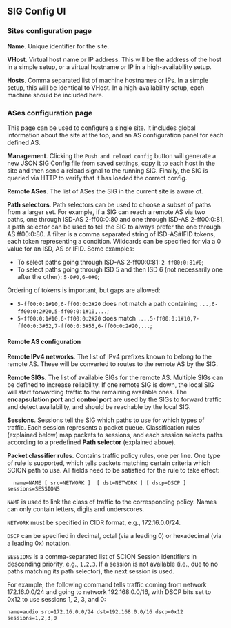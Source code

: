 ## SIG Config UI

### Sites configuration page
**Name**. Unique identifier for the site.

**VHost**. Virtual host name or IP address. This will be the address of the host
in a simple setup, or a virtual hostname or IP in a high-availability setup.

**Hosts**. Comma separated list of machine hostnames or IPs. In a simple setup,
this will be identical to VHost. In a high-availability setup, each machine
should be included here.

### ASes configuration page

This page can be used to configure a single site. It includes global
information about the site at the top, and an AS configuration panel for each
defined AS.

**Management**. Clicking the `Push and reload config` button will generate a
new JSON SIG Config file from saved settings, copy it to each host in the site
and then send a reload signal to the running SIG. Finally, the SIG is queried
via HTTP to verify that it has loaded the correct config.

**Remote ASes**. The list of ASes the SIG in the current site is aware of.

**Path selectors**. Path selectors can be used to choose a subset of paths from
a larger set. For example, if a SIG can reach a remote AS via two paths, one
through ISD-AS 2-ff00:0:80 and one through ISD-AS 2-ff00:0:81, a path selector
can be used to tell the SIG to always prefer the one through AS ff00:0:80. A
filter is a comma separated string of ISD-AS#IFID tokens, each token
representing a condition. Wildcards can be specified for via a 0 value for an
ISD, AS or IFID. Some examples:

* To select paths going through ISD-AS 2-ff00:0:81: `2-ff00:0:81#0`;
* To select paths going through ISD 5 and then ISD 6 (not necessarily one after
  the other): `5-0#0,6-0#0`;

Ordering of tokens is important, but gaps are allowed:

* `5-ff00:0:1#10,6-ff00:0:2#20` does not match a path containing
  `...,6-ff00:0:2#20,5-ff00:0:1#10,...`;
* `5-ff00:0:1#10,6-ff00:0:2#20` does match
  `...,5-ff00:0:1#10,7-ff00:0:3#52,7-ff00:0:3#55,6-ff00:0:2#20,...`;


#### Remote AS configuration

**Remote IPv4 networks**. The list of IPv4 prefixes known to belong to the
remote AS. These will be converted to routes to the remote AS by the SIG.

**Remote SIGs**. The list of available SIGs for the remote AS. Multiple SIGs
can be defined to increase reliability. If one remote SIG is down, the local
SIG will start forwarding traffic to the remaining available ones. The
**encapsulation port** and **control port** are used by the SIGs to forward
traffic and detect availability, and should be reachable by the local SIG.

**Sessions**. Sessions tell the SIG which paths to use for which types of
traffic. Each session represents a packet queue. Classification rules
(explained below) map packets to sessions, and each session selects paths
according to a predefined **Path selector** (explained above).

**Packet classifier rules**. Contains traffic policy rules, one per line. One
type of rule is supported, which tells packets matching certain criteria which
SCION path to use. All fields need to be satisfied for the rule to take effect:

```
  name=NAME [ src=NETWORK ]  [ dst=NETWORK ] [ dscp=DSCP ] sessions=SESSIONS
```

`NAME` is used to link the class of traffic to the corresponding policy. Names
can only contain letters, digits and underscores.

`NETWORK` must be specified in CIDR format, e.g., 172.16.0.0/24.

`DSCP` can be specified in decimal, octal (via a leading 0) or hexadecimal (via
a leading 0x) notation.

`SESSIONS` is a comma-separated list of SCION Session identifiers in descending
priority, e.g., `1,2,3`. If a session is not available (i.e., due to no paths
matching its path selector), the next session is used.

For example, the following command tells traffic coming from network
172.16.0.0/24 and going to network 192.168.0.0/16, with DSCP bits set to 0x12
to use sessions 1, 2, 3, and 0:
```
name=audio src=172.16.0.0/24 dst=192.168.0.0/16 dscp=0x12 sessions=1,2,3,0
```

